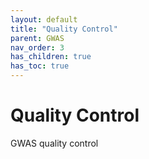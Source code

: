 ```yaml
---
layout: default
title: "Quality Control"
parent: GWAS
nav_order: 3
has_children: true
has_toc: true
---
```


# Quality Control

GWAS quality control